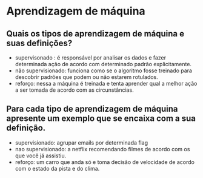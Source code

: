 # Aprendizagem de máquina

## Quais os tipos de aprendizagem de máquina e suas definições?

- supervisonado : é responsável por analisar os dados e fazer determinada ação de acordo com determinado padrão explicitamente.
- não supervisionado: funciona como se o algoritmo fosse treinado para descobrir padrões que podem ou não estarem rotulados.
- reforço: nessa a máquina é treinada e tenta aprender qual a melhor ação a ser tomada de acordo com as circunstâncias.


## Para cada tipo de aprendizagem de máquina apresente um exemplo que se encaixa com a sua definição.

- supervisionado: agrupar emails por determinada flag
- nao supervisionado: a netflix recomendando filmes de acordo com os que você já assistiu.
- reforço: um carro que anda só e toma decisão de velocidade de acordo com o estado da pista e do clima.
